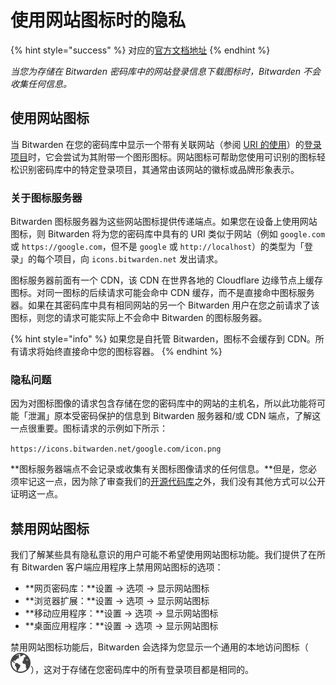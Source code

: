 # 使用网站图标时的隐私

{% hint style="success" %}
对应的[官方文档地址](https://bitwarden.com/help/article/website-icons/)
{% endhint %}

_当您为存储在 Bitwarden 密码库中的网站登录信息下载图标时，Bitwarden 不会收集任何信息。_

## 使用网站图标 <a href="#using-website-icons" id="using-website-icons"></a>

当 Bitwarden 在您的密码库中显示一个带有关联网站（参阅 [URI 的使用](../auto-fill/using-uris.md)）的[登录项目](../your-vault/vault-items.md)时，它会尝试为其附带一个图形图标。网站图标可帮助您使用可识别的图标轻松识别密码库中的特定登录项目，其通常由该网站的徽标或品牌形象表示。

### 关于图标服务器 <a href="#about-the-icon-server" id="about-the-icon-server"></a>

Bitwarden 图标服务器为这些网站图标提供传递端点。如果您在设备上使用网站图标，则 Bitwarden 将为您的密码库中具有的 URI 类似于网站（例如 `google.com` 或 `https://google.com`，但不是 `google` 或 `http://localhost`）的类型为「登录」的每个项目，向 `icons.bitwarden.net` 发出请求。

图标服务器前面有一个 CDN，该 CDN 在世界各地的 Cloudflare 边缘节点上缓存图标。对同一图标的后续请求可能会命中 CDN 缓存，而不是直接命中图标服务器。如果在其密码库中具有相同网站的另一个 Bitwarden 用户在您之前请求了该图标，则您的请求可能实际上不会命中 Bitwarden 的图标服务器。

{% hint style="info" %}
如果您是自托管 Bitwarden，图标不会缓存到 CDN。所有请求将始终直接命中您的图标容器。
{% endhint %}

### 隐私问题 <a href="#privacy-considerations" id="privacy-considerations"></a>

因为对图标图像的请求包含存储在您的密码库中的网站的主机名，所以此功能将可能「泄漏」原本受密码保护的信息到 Bitwarden 服务器和/或 CDN 端点，了解这一点很重要。图标请求的示例如下所示：

`https://icons.bitwarden.net/google.com/icon.png`

**图标服务器端点不会记录或收集有关图标图像请求的任何信息。**但是，您必须牢记这一点，因为除了审查我们的[开源代码库](https://github.com/bitwarden)之外，我们没有其他方式可以公开证明这一点。

## 禁用网站图标 <a href="#disabling-website-icons" id="disabling-website-icons"></a>

我们了解某些具有隐私意识的用户可能不希望使用网站图标功能。我们提供了在所有 Bitwarden 客户端应用程序上禁用网站图标的选项：

* **网页密码库：**设置 → 选项 → 显示网站图标
* **浏览器扩展：**设置 → 选项 → 显示网站图标
* **移动应用程序：**设置 → 选项 → 显示网站图标
* **桌面应用程序：**设置 → 选项 → 显示网站图标

禁用网站图标功能后，Bitwarden 会选择为您显示一个通用的本地访问图标（<img src="../.gitbook/assets/earth_icon.png" alt="" data-size="line">），这对于存储在您密码库中的所有登录项目都是相同的。
